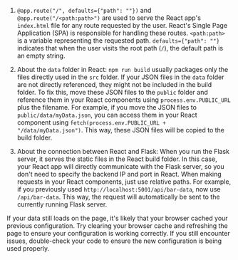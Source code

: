 1. `@app.route("/", defaults={"path": ""})` and `@app.route("/<path:path>")` are used to serve the React app's `index.html` file for any route requested by the user. React's Single Page Application (SPA) is responsible for handling these routes. `<path:path>` is a variable representing the requested path. `defaults={"path": ""}` indicates that when the user visits the root path (`/`), the default path is an empty string.

2. About the `data` folder in React: `npm run build` usually packages only the files directly used in the `src` folder. If your JSON files in the `data` folder are not directly referenced, they might not be included in the build folder. To fix this, move these JSON files to the `public` folder and reference them in your React components using `process.env.PUBLIC_URL` plus the filename. For example, if you move the JSON files to `public/data/myData.json`, you can access them in your React component using `fetch(process.env.PUBLIC_URL + "/data/myData.json")`. This way, these JSON files will be copied to the build folder.

3. About the connection between React and Flask: When you run the Flask server, it serves the static files in the React build folder. In this case, your React app will directly communicate with the Flask server, so you don't need to specify the backend IP and port in React. When making requests in your React components, just use relative paths. For example, if you previously used `http://localhost:5001/api/bar-data`, now use `/api/bar-data`. This way, the request will automatically be sent to the currently running Flask server.

If your data still loads on the page, it's likely that your browser cached your previous configuration. Try clearing your browser cache and refreshing the page to ensure your configuration is working correctly. If you still encounter issues, double-check your code to ensure the new configuration is being used properly.